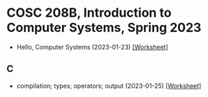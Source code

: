 # COSC 208B, Introduction to Computer Systems, Spring 2023

* Hello, Computer Systems (2023-01-23) [[Worksheet]](2023-01-23.worksheet.html)

## C
* compilation; types; operators; output (2023-01-25) [[Worksheet]](2023-01-25.worksheet.html)
